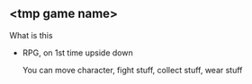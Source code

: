 ## \<tmp game name\>

What is this
 - RPG, on 1st time upside down

   You can move character, fight stuff, collect stuff, wear stuff
   
